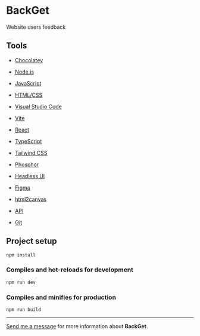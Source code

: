 # BackGet

Website users feedback

## Tools

* [Chocolatey](https://chocolatey.org/ "Chocolatey")
* [Node.js](https://nodejs.org/en/ "Node.js")
* [JavaScript](https://developer.mozilla.org/pt-BR/docs/Web/JavaScript "JavaScript")
* [HTML/CSS](https://www.w3schools.com/ "HTML/CSS")
* [Visual Studio Code](https://code.visualstudio.com/ "Visual Studio Code")
* [Vite](https://vitejs.dev/ "Vite")
* [React](https://pt-br.reactjs.org/ "React")
* [TypeScript](https://www.typescriptlang.org/ "TypeScript")
* [Tailwind CSS](https://tailwindcss.com/ "Tailwind CSS")
* [Phosphor](https://phosphoricons.com/ "Phosphor")
* [Headless UI](https://headlessui.dev/ "Headless UI")
* [Figma](https://www.figma.com/ "Figma")
* [html2canvas](https://html2canvas.hertzen.com/ "html2canvas")


* [API](https://www.redhat.com/pt-br/topics/api/what-is-a-rest-api "API")
* [Git](https://git-scm.com/ "Git")

## Project setup
```
npm install
```

### Compiles and hot-reloads for development
```
npm run dev
```

### Compiles and minifies for production
```
npm run build
```

--- 

[Send me a message](mailto:programador.leandrolopes@gmail.com "Send me a message") for more information about <b>BackGet</b>. 
